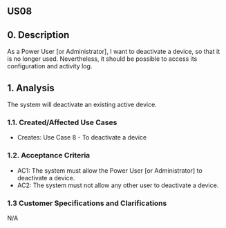 ## US08

## 0. Description

As a Power User [or Administrator], I want to deactivate a device, so that it is no
longer used. Nevertheless, it should be possible to access its configuration and
activity log.

## 1. Analysis
The system will deactivate an existing active device.

### 1.1. Created/Affected Use Cases

* Creates: Use Case 8 - To deactivate a device

### 1.2. Acceptance Criteria

* AC1: The system must allow the Power User [or Administrator] to deactivate a device.
* AC2: The system must not allow any other user to deactivate a device.

### 1.3 Customer Specifications and Clarifications

N/A